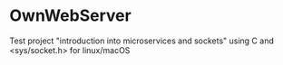 # OwnWebServer
Test project "introduction into microservices and sockets" using C and <sys/socket.h> for linux/macOS
